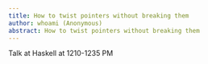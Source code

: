 ```yaml
---
title: How to twist pointers without breaking them
author: whoami (Anonymous)
abstract: How to twist pointers without breaking them
---
```


Talk at Haskell at 1210-1235 PM
